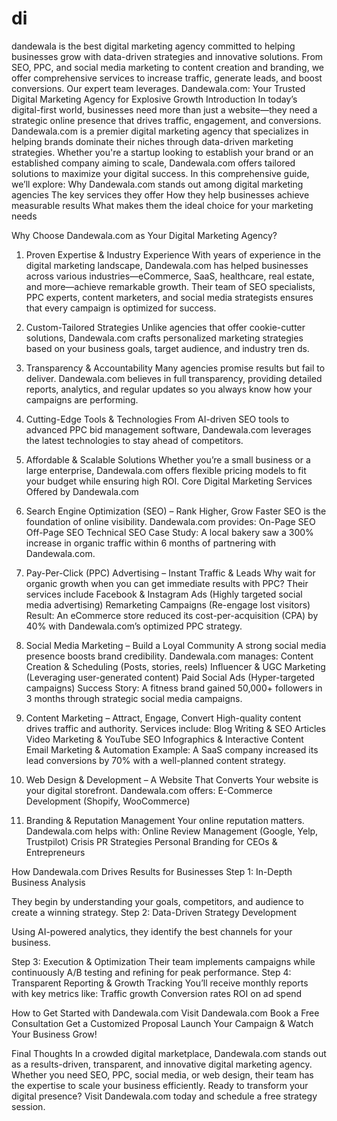 # di
 dandewala is the best digital marketing agency committed to helping businesses grow with data-driven strategies and innovative solutions. From SEO, PPC, and social media marketing to content creation and branding, we offer comprehensive services to increase traffic, generate leads, and boost conversions. Our expert team leverages.
 Dandewala.com: Your Trusted Digital Marketing Agency for Explosive Growth
Introduction
In today’s digital-first world, businesses need more than just a website—they need a strategic online presence that drives traffic, engagement, and conversions. Dandewala.com is a premier digital marketing agency that specializes in helping brands dominate their niches through data-driven marketing strategies.
Whether you're a startup looking to establish your brand or an established company aiming to scale, Dandewala.com offers tailored solutions to maximize your digital success. In this comprehensive guide, we’ll explore:
Why Dandewala.com stands out among digital marketing agencies
The key services they offer
How they help businesses achieve measurable results
What makes them the ideal choice for your marketing needs

Why Choose Dandewala.com as Your Digital Marketing Agency?

1. Proven Expertise & Industry Experience
With years of experience in the digital marketing landscape, Dandewala.com has helped businesses across various industries—eCommerce, SaaS, healthcare, real estate, and more—achieve remarkable growth. Their team of SEO specialists, PPC experts, content marketers, and social media strategists ensures that every campaign is optimized for success.

2. Custom-Tailored Strategies
Unlike agencies that offer cookie-cutter solutions, Dandewala.com crafts personalized marketing strategies based on your business goals, target audience, and industry tren
ds.
3. Transparency & Accountability
Many agencies promise results but fail to deliver. Dandewala.com believes in full transparency, providing detailed reports, analytics, and regular updates so you always know how your campaigns are performing.

4. Cutting-Edge Tools & Technologies
From AI-driven SEO tools to advanced PPC bid management software, Dandewala.com leverages the latest technologies to stay ahead of competitors.

5. Affordable & Scalable Solutions
Whether you’re a small business or a large enterprise, Dandewala.com offers flexible pricing models to fit your budget while ensuring high ROI.
Core Digital Marketing Services Offered by Dandewala.com

1. Search Engine Optimization (SEO) – Rank Higher, Grow Faster
SEO is the foundation of online visibility. Dandewala.com provides:
 On-Page SEO
 Off-Page SEO 
 Technical SEO
Case Study: A local bakery saw a 300% increase in organic traffic within 6 months of partnering with Dandewala.com.
2. Pay-Per-Click (PPC) Advertising – Instant Traffic & Leads
Why wait for organic growth when you can get immediate results with PPC? Their services include
 Facebook & Instagram Ads (Highly targeted social media advertising)
 Remarketing Campaigns (Re-engage lost visitors)
Result: An eCommerce store reduced its cost-per-acquisition (CPA) by 40% with Dandewala.com’s optimized PPC strategy.

3. Social Media Marketing – Build a Loyal Community
A strong social media presence boosts brand credibility. Dandewala.com manages:
 Content Creation & Scheduling (Posts, stories, reels)
 Influencer & UGC Marketing (Leveraging user-generated content)
 Paid Social Ads (Hyper-targeted campaigns)
Success Story: A fitness brand gained 50,000+ followers in 3 months through strategic social media campaigns.

4. Content Marketing – Attract, Engage, Convert
High-quality content drives traffic and authority. Services include:
 Blog Writing & SEO Articles
 Video Marketing & YouTube SEO
 Infographics & Interactive Content
 Email Marketing & Automation
Example: A SaaS company increased its lead conversions by 70% with a well-planned content strategy.

5. Web Design & Development – A Website That Converts
Your website is your digital storefront. Dandewala.com offers:
 E-Commerce Development (Shopify, WooCommerce)


6. Branding & Reputation Management
Your online reputation matters. Dandewala.com helps with:
 Online Review Management (Google, Yelp, Trustpilot)
 Crisis PR Strategies
 Personal Branding for CEOs & Entrepreneurs

How Dandewala.com Drives Results for Businesses
Step 1: In-Depth Business Analysis

They begin by understanding your goals, competitors, and audience to create a winning strategy.
Step 2: Data-Driven Strategy Development

Using AI-powered analytics, they identify the best channels for your business.

Step 3: Execution & Optimization
Their team implements campaigns while continuously A/B testing and refining for peak performance.
Step 4: Transparent Reporting & Growth Tracking
You’ll receive monthly reports with key metrics like:
Traffic growth
Conversion rates
ROI on ad spend





How to Get Started with Dandewala.com
Visit Dandewala.com
Book a Free Consultation
Get a Customized Proposal
Launch Your Campaign & Watch Your Business Grow!

Final Thoughts
In a crowded digital marketplace, Dandewala.com stands out as a results-driven, transparent, and innovative digital marketing agency. Whether you need SEO, PPC, social media, or web design, their team has the expertise to scale your business efficiently.
Ready to transform your digital presence?
 Visit Dandewala.com today and schedule a free strategy session.

